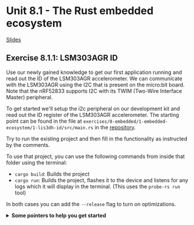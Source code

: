 # Unit 8.1 - The Rust embedded ecosystem

<a href="/slides/8_1/" target="_blank">Slides</a>

## Exercise 8.1.1: LSM303AGR ID
Use our newly gained knowledge to get our first application running and read out the ID of the LSM303AGR accelerometer.
We can communicate with the LSM303AGR using the I2C that is present on the micro:bit board. Note that the nRF52833 supports I2C with its TWIM (Two-Wire Interface Master) peripheral.

To get started we'll setup the i2c peripheral on our development kit and read out the ID register of the LSM303AGR accelerometer.
The starting point can be found in the file at `exercises/8-embedded/1-embedded-ecosystem/1-lis3dh-id/src/main.rs` in the [repository](https:://github.com/tweedegolf/rust-training).

Try to run the existing project and then fill in the functionality as instructed by the comments.

To use that project, you can use the following commands from inside that folder using the terminal:
- `cargo build`: Builds the project
- `cargo run`: Builds the project, flashes it to the device and listens for any logs which it will display in the terminal. (This uses the `probe-rs run` tool)

In both cases you can add the `--release` flag to turn on optimizations.

<details>
    <summary><b>Some pointers to help you get started</b></summary>

- You can find the documentation on the HAL here on [docs.rs](https://docs.rs/nrf52833-hal/latest/nrf52833_hal/). This website aggregates documentation on virtually every crate published on <https://crates.io>.
- To find out how to configure I2C for the nRF52833: [nrf-hal TWIM demo example](https://github.com/nrf-rs/nrf-hal/blob/master/examples/twim-demo/src/main.rs). Note that this example is based on a runtime called RTIC, which we are not using here. Therefore, you cannot simply copy the code into your source file. Wherever you see `ctx.device` in the example code, you can replace it with `dp`. It's the same thing.
- You can find the LSM303AGR data sheet here: <https://www.st.com/resource/en/datasheet/lsm303agr.pdf>. You can find the accelerometer device ID in the `WHO_AM_I_A` register, at register address `0x0F`. You'll need `0x19` to address the accelerometer itself.
- Use the [`Twim::write_then_read`](https://docs.rs/nrf52833-hal/latest/nrf52833_hal/twim/struct.Twim.html#method.write_then_read) method to first write the device address, then write the register address, and then read its contents into a buffer.
</details>
